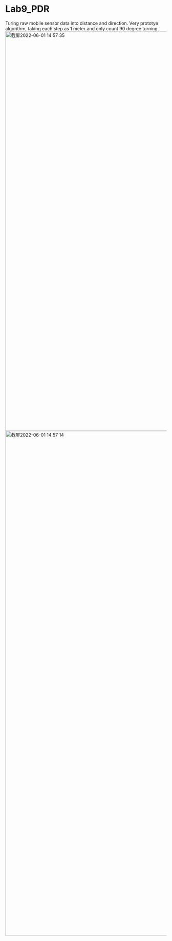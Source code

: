 # Lab9_PDR

Turing raw mobile sensor data into distance and direction.
Very prototye algorithm, taking each step as 1 meter and only count 90 degree turning.
<img width="1246" alt="截屏2022-06-01 14 57 35" src="https://user-images.githubusercontent.com/61166944/171490679-7b948c8c-fcab-453e-9e84-f0ca33148036.png">
<img width="1574" alt="截屏2022-06-01 14 57 14" src="https://user-images.githubusercontent.com/61166944/171491034-e8de735a-f19a-499d-bb72-4c1cbb518cf4.png">
